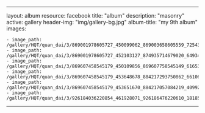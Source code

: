 
---
layout: album
resource: facebook
title: "album"
description: "masonry"
active: gallery
header-img: "img/gallery-bg.jpg"
album-title: "my 9th album"
images:
    
    - image_path: /gallery/HQT/quan_dai/3/869001978605727_450099062_869003658605559_7254383603344459318_n.jpg
    - image_path: /gallery/HQT/quan_dai/3/869001978605727_452103127_874935714679020_6493408595072029638_n.jpg
    - image_path: /gallery/HQT/quan_dai/3/869607458545179_450109856_869607758545149_6165365945381092615_n.jpg
    - image_path: /gallery/HQT/quan_dai/3/869607458545179_453648678_884217293750862_6610644948617157766_n.jpg
    - image_path: /gallery/HQT/quan_dai/3/869607458545179_453651670_884217057084219_4099216539339437582_n.jpg
    - image_path: /gallery/HQT/quan_dai/3/926184036220854_461928071_926186476220610_1818540472424426195_n.jpg
---